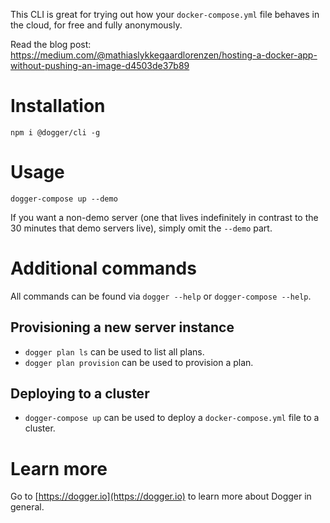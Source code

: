 This CLI is great for trying out how your `docker-compose.yml` file behaves in the cloud, for free and fully anonymously.

Read the blog post: https://medium.com/@mathiaslykkegaardlorenzen/hosting-a-docker-app-without-pushing-an-image-d4503de37b89

# Installation
`npm i @dogger/cli -g`

# Usage
`dogger-compose up --demo`

If you want a non-demo server (one that lives indefinitely in contrast to the 30 minutes that demo servers live), simply omit the `--demo` part.

# Additional commands
All commands can be found via `dogger --help` or `dogger-compose --help`.

## Provisioning a new server instance
- `dogger plan ls` can be used to list all plans.
- `dogger plan provision` can be used to provision a plan.

## Deploying to a cluster
- `dogger-compose up` can be used to deploy a `docker-compose.yml` file to a cluster.

# Learn more
Go to [https://dogger.io](https://dogger.io) to learn more about Dogger in general.